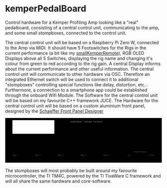 # kemperPedalBoard
Control hardware for a Kemper Profiling Amp looking like a "real" pedalboard, consisting of a central control unit, communicating to the amp, and some small stompboxes, connected to the control unit.

The central control unit will be based on a Raspberry Pi Zero W, connected to the Amp via MIDI. It should have 5 Footswitches for the Rigs in the current performance (a bit like my [smallKemperRemote](https://github.com/JanosGit/smallKemperRemote/)), RGB OLED Displays above all 5 Switches, displaying the rig name and changing it's colour from green to red according to the rig gain. A central Display informs about the current performance and other useful information. The central control unit will communicate to other hardware via OSC. Therefore an integrated Ethernet switch will be used to connect it to additional "stompboxes" controlling special functions like delay, distortion, etc... Furthermore, a connection to a smartphone app could be established through the onboard Wifi Module.
The Software for the central control unit will be based on my favourite C++ framework JUCE.
The Hardware for the central control unit will be based on a custom aluminium front panel, designed by the [Schaeffer Front Panel Designer](www.schaeffer-ag.de/en/downloads/front_panel_designer/?no_cache=1)

<img src="CentralControlUnit/Hardware/FrontPanel/CentralControlUnitFrontPanel.svg" width="100%" height="144">
                                                                                                            
The stompboxes will most probably be built around my favourite microcontroller, the TI TM4C, powered by the TI TivaWare C framework and will all share the same hardware and core-software.
